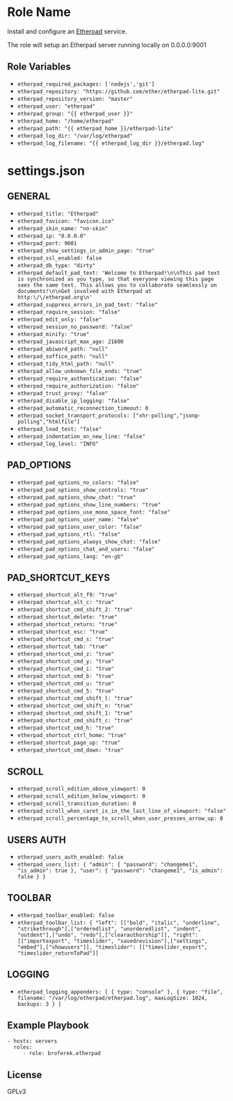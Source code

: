Role Name
=========

Install and configure an [Etherpad](https://etherpad.org/) service.

The role will setup an Etherpad server running locally on 0.0.0.0:9001


Role Variables
--------------
* `etherpad_required_packages: ['nodejs','git']`
* `etherpad_repository: "https://github.com/ether/etherpad-lite.git"`
* `etherpad_repository_version: "master"`
* `etherpad_user: "etherpad"`
* `etherpad_group: "{{ etherpad_user }}"`
* `etherpad_home: "/home/etherpad"`
* `etherpad_path: "{{ etherpad_home }}/etherpad-lite"`
* `etherpad_log_dir: "/var/log/etherpad"`
* `etherpad_log_filename: "{{ etherpad_log_dir }}/etherpad.log"`


# settings.json
GENERAL
--------------
* `etherpad_title: "Etherpad"`
* `etherpad_favicon: "favicon.ico"`
* `etherpad_skin_name: "no-skin"`
* `etherpad_ip: "0.0.0.0"`
* `etherpad_port: 9001`
* `etherpad_show_settings_in_admin_page: "true"`
* `etherpad_ssl_enabled: false`
* `etherpad_db_type: "dirty"`
* `etherpad_default_pad_text: 'Welcome to Etherpad!\n\nThis pad text is synchronized as you type, so that everyone viewing this page sees the same text. This allows you to collaborate seamlessly on documents!\n\nGet involved with Etherpad at http:\/\/etherpad.org\n'`
* `etherpad_suppress_errors_in_pad_text: "false"`
* `etherpad_require_session: "false"`
* `etherpad_edit_only: "false"`
* `etherpad_session_no_password: "false"`
* `etherpad_minify: "true"`
* `etherpad_javascript_max_age: 21600`
* `etherpad_abiword_path: "null"`
* `etherpad_soffice_path: "null"`
* `etherpad_tidy_html_path: "null"`
* `etherpad_allow_unknown_file_ends: "true"`
* `etherpad_require_authentication: "false"`
* `etherpad_require_authorization: "false"`
* `etherpad_trust_proxy: "false"`
* `etherpad_disable_ip_logging: "false"`
* `etherpad_automatic_reconnection_timeout: 0`
* `etherpad_socket_transport_protocols: ["xhr-polling","jsonp-polling","htmlfile"]`
* `etherpad_load_test: "false"`
* `etherpad_indentation_on_new_line: "false"`
* `etherpad_log_level: "INFO"`

PAD_OPTIONS
--------------
* `etherpad_pad_options_no_colors: "false"`
* `etherpad_pad_options_show_controls: "true"`
* `etherpad_pad_options_show_chat: "true"`
* `etherpad_pad_options_show_line_numbers: "true"`
* `etherpad_pad_options_use_mono_space_font: "false"`
* `etherpad_pad_options_user_name: "false"`
* `etherpad_pad_options_user_color: "false"`
* `etherpad_pad_options_rtl: "false"`
* `etherpad_pad_options_always_show_chat: "false"`
* `etherpad_pad_options_chat_and_users: "false"`
* `etherpad_pad_options_lang: "en-gb"`

PAD_SHORTCUT_KEYS
--------------
* `etherpad_shortcut_alt_f9: "true"`
* `etherpad_shortcut_alt_c: "true"`
* `etherpad_shortcut_cmd_shift_2: "true"`
* `etherpad_shortcut_delete: "true"`
* `etherpad_shortcut_return: "true"`
* `etherpad_shortcut_esc: "true"`
* `etherpad_shortcut_cmd_s: "true"`
* `etherpad_shortcut_tab: "true"`
* `etherpad_shortcut_cmd_z: "true"`
* `etherpad_shortcut_cmd_y: "true"`
* `etherpad_shortcut_cmd_i: "true"`
* `etherpad_shortcut_cmd_b: "true"`
* `etherpad_shortcut_cmd_u: "true"`
* `etherpad_shortcut_cmd_5: "true"`
* `etherpad_shortcut_cmd_shift_l: "true"`
* `etherpad_shortcut_cmd_shift_n: "true"`
* `etherpad_shortcut_cmd_shift_1: "true"`
* `etherpad_shortcut_cmd_shift_c: "true"`
* `etherpad_shortcut_cmd_h: "true"`
* `etherpad_shortcut_ctrl_home: "true"`
* `etherpad_shortcut_page_up: "true"`
* `etherpad_shortcut_cmd_down: "true"`

SCROLL
--------------
* `etherpad_scroll_edition_above_viewport: 0`
* `etherpad_scroll_edition_below_viewport: 0`
* `etherpad_scroll_transition_duration: 0`
* `etherpad_scroll_when_caret_is_in_the_last_line_of_viewport: "false"`
* `etherpad_scroll_percentage_to_scroll_when_user_presses_arrow_up: 0`

USERS AUTH
--------------
* `etherpad_users_auth_enabled: false`
* `etherpad_users_list: { "admin": { "password": "changeme1", "is_admin": true }, "user": { "password": "changeme1", "is_admin": false } }`

TOOLBAR
--------------
* `etherpad_toolbar_enabled: false`
* `etherpad_toolbar_list: { "left": [["bold", "italic", "underline", "strikethrough"],["orderedlist", "unorderedlist", "indent", "outdent"],["undo", "redo"],["clearauthorship"]], "right": [["importexport", "timeslider", "savedrevision"],["settings", "embed"],["showusers"]], "timeslider": [["timeslider_export", "timeslider_returnToPad"]]`

LOGGING
--------------
* `etherpad_logging_appenders: [ { type: "console" }, { type: "file", filename: "/var/log/etherpad/etherpad.log", maxLogSize: 1024, backups: 3 } ]`

Example Playbook
----------------

    - hosts: servers
      roles:
         - role: broferek.etherpad

License
-------

GPLv3


